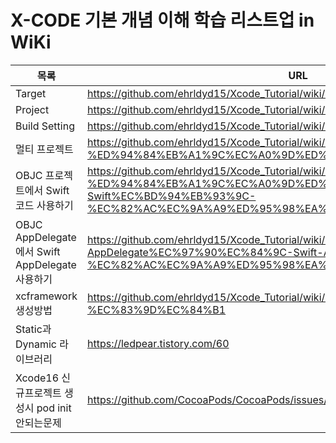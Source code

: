 # X-CODE 기본 개념 이해 학습 리스트업 in WiKi

| 목록 | URL |
| ------ | ------ |
| Target | https://github.com/ehrldyd15/Xcode_Tutorial/wiki/Target |
| Project | https://github.com/ehrldyd15/Xcode_Tutorial/wiki/Project |
| Build Setting | https://github.com/ehrldyd15/Xcode_Tutorial/wiki/Build-Settings |
| 멀티 프로젝트 | https://github.com/ehrldyd15/Xcode_Tutorial/wiki/%EB%A9%80%ED%8B%B0-%ED%94%84%EB%A1%9C%EC%A0%9D%ED%8A%B8 |
| OBJC 프로젝트에서 Swift코드 사용하기 | https://github.com/ehrldyd15/Xcode_Tutorial/wiki/OBJC-%ED%94%84%EB%A1%9C%EC%A0%9D%ED%8A%B8%EC%97%90%EC%84%9C-Swift%EC%BD%94%EB%93%9C-%EC%82%AC%EC%9A%A9%ED%95%98%EA%B8%B0 |
| OBJC AppDelegate에서 Swift AppDelegate 사용하기 | https://github.com/ehrldyd15/Xcode_Tutorial/wiki/OBJC-AppDelegate%EC%97%90%EC%84%9C-Swift-AppDelegate-%EC%82%AC%EC%9A%A9%ED%95%98%EA%B8%B0 |
| xcframework 생성방법 | https://github.com/ehrldyd15/Xcode_Tutorial/wiki/xcframework-%EC%83%9D%EC%84%B1 |
| Static과 Dynamic 라이브러리 | https://ledpear.tistory.com/60 |
| Xcode16 신규프로젝트 생성시 pod init 안되는문제 | https://github.com/CocoaPods/CocoaPods/issues/12583 |
